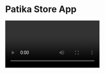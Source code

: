 # Patika Store App

<video src="/Users/emre/Desktop/apps video/patika store 720p.mov" style="width=400"></video>

